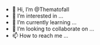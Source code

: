 - 👋 Hi, I’m @Thematofall
- 👀 I’m interested in ...
- 🌱 I’m currently learning ...
- 💞️ I’m looking to collaborate on ...
- 📫 How to reach me ...

<!---
Thematofall/Thematofall is a ✨ special ✨ repository because its `README.md` (this file) appears on your GitHub profile.
You can click the Preview link to take a look at your changes.
--->
